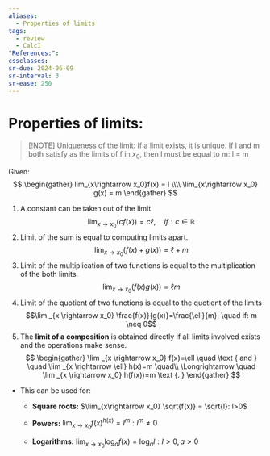 ```yaml
---
aliases:
  - Properties of limits
tags:
  - review
  - CalcI
"References:": 
cssclasses:
sr-due: 2024-06-09
sr-interval: 3
sr-ease: 250
---
```

# Properties of limits: 

> [!NOTE] Uniqueness of the limit:
> If a limit exists, it is unique. If l and m both satisfy as the limits of f in $x_0$, then l must be equal to m: l = m

Given: 
$$
\begin{gather}
lim_{x\rightarrow x_0}f(x) = l \\\\
\lim_{x\rightarrow x_0} g(x) = m
\end{gather}
$$
1. A constant can be taken out of the limit
   $$\lim _{x \rightarrow x_0}(c f(x))=c \ell, \quad if: c \in \mathbb{R}$$
2. Limit of the sum is equal to computing limits apart.
   $$\lim _{x \rightarrow x_0}(f(x)+g(x))=\ell+m$$
3. Limit of the multiplication of two functions is equal to the multiplication of the both limits.
   $$\lim _{x \rightarrow x_0}(f(x) g(x))=\ell m$$
4. Limit of the quotient of two functions is equal to the quotient of the limits
   $$\lim _{x \rightarrow x_0} \frac{f(x)}{g(x)}=\frac{\ell}{m}, \quad if: m \neq 0$$
5. The **limit of a composition** is obtained directly if all limits involved exists and  the operations make sense. 
$$
\begin{gather}
\lim _{x \rightarrow x_0} f(x)=\ell \quad \text { and } \quad \lim _{x \rightarrow \ell} h(x)=m \quad\\
 \Longrightarrow \quad \lim _{x \rightarrow x_0} h(f(x))=m \text {. }
\end{gather}
$$
+ This can be used for: 
	+ **Square roots:**
	   $\lim_{x\rightarrow x_0} \sqrt{f(x)} = \sqrt{l}: l>0$
	  
	+ **Powers:** 
	  $\lim_{x\rightarrow x_0} {f(x)}^{h(x)} = l^m: l^m \not = 0$
	  
	+ **Logarithms:** 
	  $\lim_{x\rightarrow x_0} \log_a{f(x)} = \log_a{l}: l>0 ,a>0$

